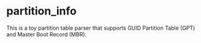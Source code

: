 # partition_info
This is a toy partition table parser that supports GUID Partition Table (GPT) and Master Boot Record (MBR).

